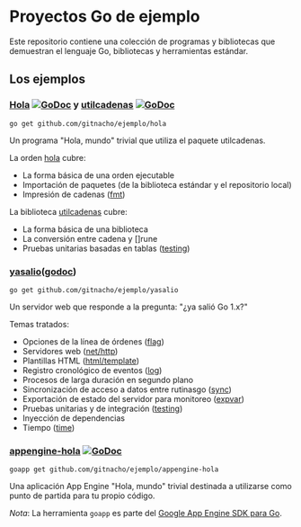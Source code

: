 # Proyectos Go de ejemplo

Este repositorio contiene una colección de programas y bibliotecas que
demuestran el lenguaje Go, bibliotecas y herramientas estándar.

## Los ejemplos

### [Hola](hola/) [![GoDoc](https://godoc.org/github.com/gitnacho/ejemplo/hola?status.svg)](https://godoc.org/github.com/gitnacho/ejemplo/hola) y [utilcadenas](utilcadenas/) [![GoDoc](https://godoc.org/github.com/gitnacho/ejemplo/utilcadenas?status.svg)](https://godoc.org/github.com/gitnacho/ejemplo/utilcadenas)

	go get github.com/gitnacho/ejemplo/hola

Un programa "Hola, mundo" trivial que utiliza el paquete utilcadenas.

La orden [hola](hola/) cubre:

* La forma básica de una orden ejecutable
* Importación de paquetes (de la biblioteca estándar y el repositorio
  local)
* Impresión de cadenas ([fmt](//golang.org/pkg/fmt/))

La biblioteca [utilcadenas](utilcadenas/) cubre:

* La forma básica de una biblioteca
* La conversión entre cadena y []rune
* Pruebas unitarias basadas en tablas ([testing](//golang.org/pkg/testing/))

### [yasalio](yasalio/)([godoc](//godoc.org/github.com/gitnacho/ejemplo/yasalio))

	go get github.com/gitnacho/ejemplo/yasalio

Un servidor web que responde a la pregunta: "¿ya salió Go 1.x?"

Temas tratados:

* Opciones de la línea de órdenes ([flag](//golang.org/pkg/flag/))
* Servidores web ([net/http](//golang.org/pkg/net/http/))
* Plantillas HTML ([html/template](//golang.org/pkg/html/template/))
* Registro cronológico de eventos ([log](//golang.org/pkg/log/))
* Procesos de larga duración en segundo plano
* Sincronización de acceso a datos entre rutinasgo ([sync](//golang.org/pkg/sync/))
* Exportación de estado del servidor para monitoreo ([expvar](//golang.org/pkg/expvar/))
* Pruebas unitarias y de integración ([testing](//golang.org/pkg/testing/))
* Inyección de dependencias
* Tiempo ([time](//golang.org/pkg/time/))

### [appengine-hola](appengine-hola/) [![GoDoc](https://godoc.org/github.com/gitnacho/ejemplo/appengine-hola?status.svg)](https://godoc.org/github.com/gitnacho/ejemplo/appengine-hola)

	goapp get github.com/gitnacho/ejemplo/appengine-hola

Una aplicación App Engine "Hola, mundo" trivial destinada a utilizarse
como punto de partida para tu propio código.

_Nota_: La herramienta `goapp` es parte del
[Google App Engine SDK para Go](https://cloud.google.com/appengine/downloads#Google_App_Engine_SDK_for_Go).
